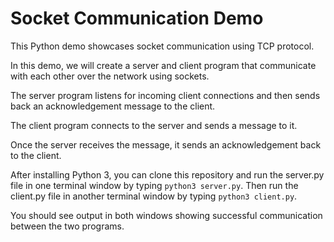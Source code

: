 # Socket Communication Demo

This Python demo showcases socket communication using TCP protocol. 

In this demo, we will create a server and client program that communicate with each other over the network using sockets. 

The server program listens for incoming client connections and then sends back an acknowledgement message to the client. 

The client program connects to the server and sends a message to it. 

Once the server receives the message, it sends an acknowledgement back to the client.

After installing Python 3, you can clone this repository and run the server.py file in one terminal window by typing `python3 server.py`. 
Then run the client.py file in another terminal window by typing `python3 client.py`. 

You should see output in both windows showing successful communication between the two programs.
